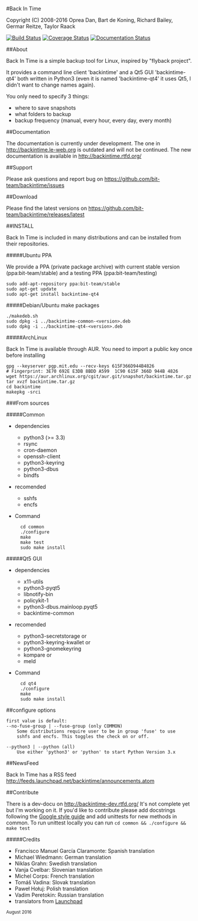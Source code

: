#Back In Time

Copyright (C) 2008-2016 Oprea Dan, Bart de Koning, Richard Bailey, Germar Reitze, Taylor Raack

[![Build Status](https://travis-ci.org/bit-team/backintime.svg?branch=master)](https://travis-ci.org/bit-team/backintime)
[![Coverage Status](https://coveralls.io/repos/github/bit-team/backintime/badge.svg?branch=master)](https://coveralls.io/github/bit-team/backintime?branch=master)
[![Documentation Status](https://readthedocs.org/projects/backintime-dev/badge/?version=latest)](http://backintime.readthedocs.org/projects/backintime-dev/en/latest/?badge=latest)

##About

Back In Time is a simple backup tool for Linux, inspired by "flyback project".

It provides a command line client 'backintime' and a Qt5 GUI 'backintime-qt4'
both written in Python3 (even it is named 'backintime-qt4' it uses Qt5,
I didn't want to change names again).

You only need to specify 3 things:
* where to save snapshots
* what folders to backup
* backup frequency (manual, every hour, every day, every month)

##Documentation

The documentation is currently under development.
The one in http://backintime.le-web.org is outdated and will not be continued.
The new documentation is available in http://backintime.rtfd.org/

##Support

Please ask questions and report bug on
https://github.com/bit-team/backintime/issues

##Download

Please find the latest versions on
https://github.com/bit-team/backintime/releases/latest

##INSTALL

Back In Time is included in many distributions and can be installed from their
repositories.

#####Ubuntu PPA

We provide a PPA (private package archive) with current stable version (ppa:bit-team/stable)
and a testing PPA (ppa:bit-team/testing)

    sudo add-apt-repository ppa:bit-team/stable
    sudo apt-get update
    sudo apt-get install backintime-qt4

#####Debian/Ubuntu make packages

    ./makedeb.sh
    sudo dpkg -i ../backintime-common-<version>.deb
    sudo dpkg -i ../backintime-qt4-<version>.deb

#####ArchLinux

Back In Time is available through AUR. You need to import a public key once
before installing

    gpg --keyserver pgp.mit.edu --recv-keys 615F366D944B4826
    # Fingerprint: 3E70 692E E3DB 8BDD A599  1C90 615F 366D 944B 4826
    wget https://aur.archlinux.org/cgit/aur.git/snapshot/backintime.tar.gz
    tar xvzf backintime.tar.gz
    cd backintime
    makepkg -srci

###From sources

#####Common

* dependencies
    - python3 (>= 3.3)
    - rsync
    - cron-daemon
    - openssh-client
    - python3-keyring
    - python3-dbus
    - bindfs

* recomended
    - sshfs
    - encfs

* Command

        cd common
        ./configure
        make
        make test
        sudo make install


#####Qt5 GUI

* dependencies
    - x11-utils
    - python3-pyqt5
    - libnotify-bin
    - policykit-1
    - python3-dbus.mainloop.pyqt5
    - backintime-common

* recomended
    - python3-secretstorage or
    - python3-keyring-kwallet or
    - python3-gnomekeyring
    - kompare or
    - meld

* Command

        cd qt4
        ./configure
        make
        sudo make install


##configure options

    first value is default:
    --no-fuse-group | --fuse-group (only COMMON)
        Some distributions require user to be in group 'fuse' to use
        sshfs and encfs. This toggles the check on or off.

    --python3 | --python (all)
        Use either 'python3' or 'python' to start Python Version 3.x

##NewsFeed

Back In Time has a RSS feed
http://feeds.launchpad.net/backintime/announcements.atom

##Contribute

There is a dev-docu on http://backintime-dev.rtfd.org/
It's not complete yet but I'm working on it. If you'd like to contribute
please add docstrings following the
[Google style guide](http://sphinxcontrib-napoleon.readthedocs.org/en/latest/example_google.html)
and add unittests for new methods in common. To run unittest locally you can
run `cd common && ./configure && make test`

#####Credits

* Francisco Manuel García Claramonte: Spanish translation
* Michael Wiedmann: German translation
* Niklas Grahn: Swedish translation
* Vanja Cvelbar: Slovenian translation
* Michel Corps: French translation
* Tomáš Vadina: Slovak translation
* Paweł Hołuj: Polish translation
* Vadim Peretokin: Russian translation
* translators from [Launchpad](https://translations.launchpad.net/backintime/trunk/+pots/back-in-time)

<sub>August 2016</sub>
